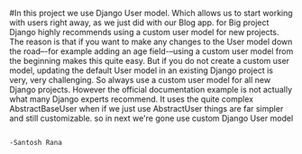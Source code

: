 #In this project we use Django User model. Which allows us to start working with users right away, as
we just did with our Blog app. for Big project Django highly recommends using a custom user model for new projects. The
reason is that if you want to make any changes to the User model down the road–-for
example adding an age field-–using a custom user model from the beginning makes
this quite easy. But if you do not create a custom user model, updating the default
User model in an existing Django project is very, very challenging.
So always use a custom user model for all new Django projects. However the official
documentation example is not actually what many Django experts recommend. It uses
the quite complex AbstractBaseUser when if we just use AbstractUser things are far
simpler and still customizable.
so in next we're gone use custom Django User model


                                                                                                -Santosh Rana
